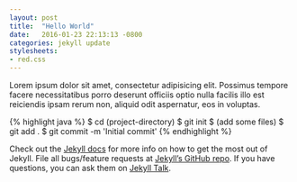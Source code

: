 ```yaml
---
layout: post
title:  "Hello World"
date:   2016-01-23 22:13:13 -0800
categories: jekyll update
stylesheets:
- red.css
---
```


Lorem ipsum dolor sit amet, consectetur adipisicing elit. Possimus tempore facere necessitatibus porro deserunt officiis optio nulla facilis illo est reiciendis ipsam rerum non, aliquid odit aspernatur, eos in voluptas.

{% highlight java %}
$ cd (project-directory)
$ git init
$ (add some files)
$ git add .
$ git commit -m 'Initial commit'
{% endhighlight %}

Check out the [Jekyll docs][jekyll-docs] for more info on how to get the most out of Jekyll. File all bugs/feature requests at [Jekyll’s GitHub repo][jekyll-gh]. If you have questions, you can ask them on [Jekyll Talk][jekyll-talk].

[jekyll-docs]: http://jekyllrb.com/docs/home
[jekyll-gh]:   https://github.com/jekyll/jekyll
[jekyll-talk]: https://talk.jekyllrb.com/

